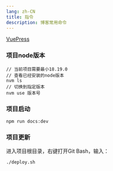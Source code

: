 ```yaml
---
lang: zh-CN
title: 指令
description: 博客常用命令
---
```

[VuePress](https://v2.vuepress.vuejs.org/zh/)

### 项目node版本

```
// 当前项目需要最小18.19.0
// 查看已经安装的node版本
nvm ls
// 切换到指定版本
nvm use 版本号
```

### 项目启动

  ```
  npm run docs:dev
  ```

### 项目更新

  进入项目根目录，右键打开Git Bash，输入：

  ```
  ./deploy.sh
  ```

  